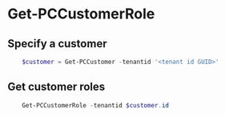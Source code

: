 # Get-PCCustomerRole #

## Specify a customer ##

```powershell
    $customer = Get-PCCustomer -tenantid '<tenant id GUID>'
```

## Get customer roles ##

```powershell
    Get-PCCustomerRole -tenantid $customer.id
```
